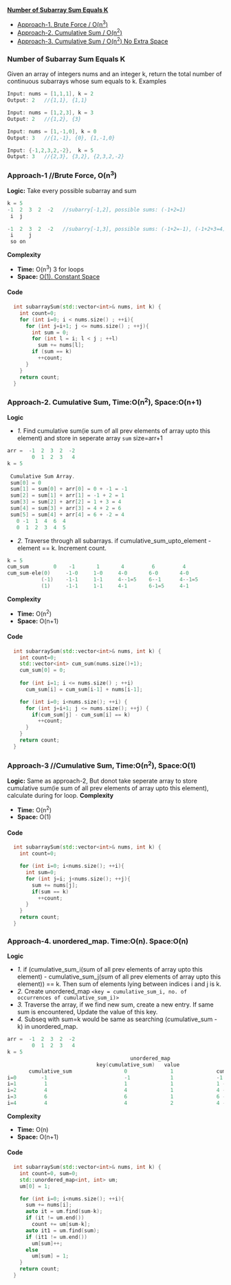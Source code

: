**[Number of Subarray Sum Equals K](https://leetcode.com/problems/subarray-sum-equals-k/)**
- [Approach-1. Brute Force / O(n<sup>3</sup>)](#ap1)
- [Approach-2. Cumulative Sum / O(n<sup>2</sup>)](#ap2)
- [Approach-3. Cumulative Sum / O(n<sup>2</sup>) No Extra Space](#ap3)


### Number of Subarray Sum Equals K
Given an array of integers nums and an integer k, return the total number of continuous subarrays whose sum equals to k. Examples
```c
Input: nums = [1,1,1], k = 2
Output: 2   //{1,1}, {1,1}

Input: nums = [1,2,3], k = 3
Output: 2   //{1,2}, {3}

Input: nums = [1,-1,0], k = 0
Output: 3   //{1,-1}, {0}, {1,-1,0}

Input: {-1,2,3,2,-2},  k = 5
Output: 3   //{2,3}, {3,2}, {2,3,2,-2}
```

<a name=a1></a>
### Approach-1 //Brute Force, O(n<sup>3</sup>)
**Logic:** Take every possible subarray and sum
```c
k = 5
-1  2  3  2  -2   //subarry[-1,2], possible sums: (-1+2=1)
 i  j
 
-1  2  3  2  -2   //subarry[-1,3], possible sums: (-1+2=-1), (-1+2+3=4) (2+3=5)
 i     j
 so on
```
**Complexity**
- **Time:** O(n<sup>3</sup>)  3 for loops
- **Space:** [O(1). Constant Space](/DS_Questions)
#### Code
```cpp
  int subarraySum(std::vector<int>& nums, int k) {
    int count=0;
    for (int i=0; i < nums.size() ; ++i){
      for (int j=i+1; j <= nums.size() ; ++j){
        int sum = 0;
        for (int l = i; l < j ; ++l)
          sum += nums[l];
        if (sum == k)
          ++count;
      }
    }
    return count;
  }
```

<a name=ap2></a>
### Approach-2. Cumulative Sum, Time:O(n<sup>2</sup>), Space:O(n+1)
**Logic**
- *1.* Find cumulative sum(ie sum of all prev elements of array upto this element) and store in seperate array `sum` size=arr+1
```c
arr =  -1  2  3  2  -2
        0  1  2  3   4
k = 5        
 
 Cumulative Sum Array.
 sum[0] = 0
 sum[1] = sum[0] + arr[0] = 0 + -1 = -1
 sum[2] = sum[1] + arr[1] = -1 + 2 = 1
 sum[3] = sum[2] + arr[2] = 1 + 3 = 4
 sum[4] = sum[3] + arr[3] = 4 + 2 = 6
 sum[5] = sum[4] + arr[4] = 6 + -2 = 4
   0 -1  1  4  6  4
   0  1  2  3  4  5
```
- *2.* Traverse through all subarrays. if cumulative_sum_upto_element - element == k. Increment count.
```c
k = 5
cum_sum        0    -1       1       4         6         4
cum_sum-ele(0)     -1-0     1-0     4-0       6-0       4-0
           (-1)    -1-1     1-1     4--1=5    6--1      4--1=5
           (1)     -1-1     1-1     4-1       6-1=5     4-1
```
**Complexity**
- **Time:** O(n<sup>2</sup>)
- **Space:** O(n+1)
#### Code
```c++
  int subarraySum(std::vector<int>& nums, int k) {
    int count=0;
    std::vector<int> cum_sum(nums.size()+1);
    cum_sum[0] = 0;
    
    for (int i=1; i <= nums.size() ; ++i)
      cum_sum[i] = cum_sum[i-1] + nums[i-1];

    for (int i=0; i<nums.size(); ++i) {
      for (int j=i+1; j <= nums.size(); ++j) {
        if(cum_sum[j] - cum_sum[i] == k)
          ++count;
      }
    }
    return count;
  }
```

<a name=ap3></a>
### Approach-3  //Cumulative Sum, Time:O(n<sup>2</sup>), Space:O(1)
**Logic:** Same as approach-2, But donot take seperate array to store cumulative sum(ie sum of all prev elements of array upto this element), calculate during for loop.
**Complexity**
- **Time:** O(n<sup>2</sup>)
- **Space:** O(1)
#### Code
```c++
  int subarraySum(std::vector<int>& nums, int k) {
    int count=0;

    for (int i=0; i<nums.size(); ++i){
      int sum=0;
      for (int j=i; j<nums.size(); ++j){
        sum += nums[j];
        if(sum == k)
          ++count;
      }
    }
    return count;
  }
```

### Approach-4.  unordered_map. Time:O(n). Space:O(n)
**Logic**
  - *1.* if (cumulative_sum_i(sum of all prev elements of array upto this element) - cumulative_sum_j(sum of all prev elements of array upto this element)) == k. Then sum of elements lying between indices i and j is k.
  - *2.* Create unordered_map `<key = cumulative_sum_i, no. of occurrences of cumulative_sum_i)>`
  - *3.* Traverse the array, if we find new sum, create a new entry. If same sum is encountered, Update the value of this key.
  - *4.* Subseq with sum=k would be same as searching (cumulative_sum - k) in unordered_map.
```c
arr =  -1  2  3  2  -2
        0  1  2  3   4
k = 5
                                        unordered_map
                             key(cumulative_sum)   value          
       cumulative_sum                 0              1              cumulative_sum - k 
i=0        -1                         -1             1              -1 - 5 = -6   //Not present in um
i=1         1                         1              1              1 - 5 = -4    //Not present
i=2         4                         4              1              4 - 5 = -1    //Present in um. count=1
i=3         6                         6              1              6 - 5 = 1     //Present in um. count=2
i=4         4                         4              2              4 - 5 = -1    //Present in um. count=3
```
**Complexity**
- **Time:** O(n)
- **Space:** O(n+1)
#### Code
```cpp
  int subarraySum(std::vector<int>& nums, int k) {
    int count=0, sum=0;
    std::unordered_map<int, int> um;
    um[0] = 1;

    for (int i=0; i<nums.size(); ++i){
      sum += nums[i];
      auto it = um.find(sum-k);
      if (it != um.end())
        count += um[sum-k];
      auto it1 = um.find(sum);
      if (it1 != um.end())
        um[sum]++;
      else
        um[sum] = 1;
    }
    return count;
  }
```
